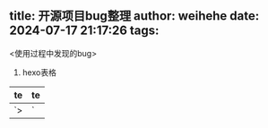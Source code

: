 title: 开源项目bug整理
author: weihehe
date: 2024-07-17 21:17:26
tags:
---
<使用过程中发现的bug>

1. hexo表格

| te | te |
|----|----|
|`>|`|te |